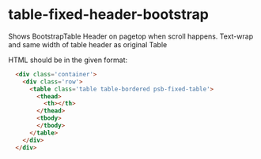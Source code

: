 # table-fixed-header-bootstrap
Shows BootstrapTable Header on pagetop when scroll happens. Text-wrap and same width of table header as original Table

HTML should be in the given format:
```html
  <div class='container'>
    <div class='row'>
      <table class='table table-bordered psb-fixed-table'>
        <thead>
          <th></th>
        </thead>
        <tbody>
        </tbody>
      </table>  
    </div>
  </div>
```
